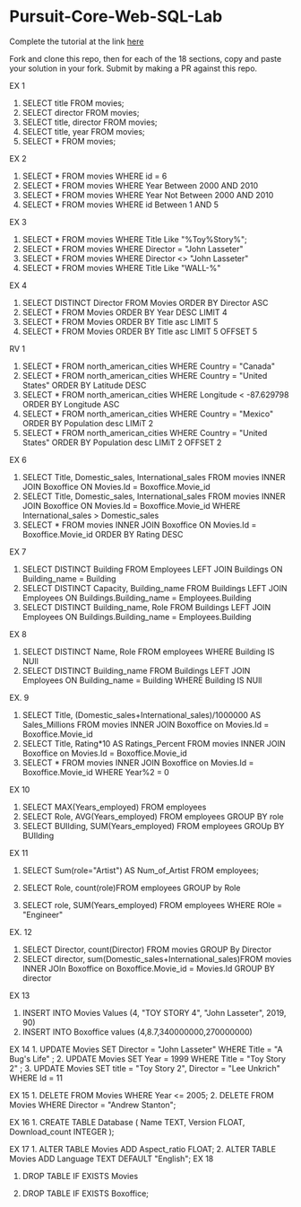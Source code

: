# Pursuit-Core-Web-SQL-Lab

Complete the tutorial at the link [here](https://sqlbolt.com/lesson/select_queries_introduction)

Fork and clone this repo, then for each of the 18 sections, copy and paste your solution in your fork.  Submit by making a PR against this repo.

EX 1
1.  SELECT title FROM movies;
2.  SELECT director FROM movies;
3.  SELECT title, director 
    FROM  movies;
4.  SELECT title, year FROM movies;
5.  SELECT * FROM movies;

EX 2
1.  SELECT * FROM movies
    WHERE id = 6
2.  SELECT * FROM movies
    WHERE Year Between 2000 AND 2010
3.  SELECT * FROM movies
    WHERE Year Not Between 2000 AND 2010
4.  SELECT * FROM movies
    WHERE id Between 1 AND 5

EX 3
1.  SELECT * FROM movies
    WHERE Title Like "%Toy%Story%";
2.  SELECT * FROM movies
    WHERE Director = "John Lasseter"
3.  SELECT * FROM movies
    WHERE Director <> "John Lasseter"
4.  SELECT * FROM movies
    WHERE Title Like "WALL-%"

EX 4
1.  SELECT DISTINCT Director
    FROM Movies
    ORDER BY Director ASC
2.  SELECT *
    FROM Movies
    ORDER BY Year DESC
    LIMIT 4
3.  SELECT *
    FROM Movies
    ORDER BY Title asc
    LIMIT 5
4.  SELECT *
    FROM Movies
    ORDER BY Title asc
    LIMIT 5
    OFFSET 5

RV 1 
1.  SELECT * FROM                   north_american_cities
    WHERE Country = "Canada"
2.  SELECT * FROM   north_american_cities
    WHERE Country = "United States"
    ORDER BY Latitude DESC
3.  SELECT * FROM   north_american_cities
    WHERE  Longitude <	-87.629798
    ORDER BY Longitude ASC
4.  SELECT * FROM north_american_cities
    WHERE  Country = "Mexico"
    ORDER BY Population desc
    LIMiT 2
5.  SELECT * FROM north_american_cities
    WHERE  Country = "United States"
    ORDER BY Population desc
    LIMiT 2
    OFFSET 2

EX 6
1.  SELECT Title, Domestic_sales,   International_sales
    FROM movies
    INNER JOIN Boxoffice
        ON Movies.Id = Boxoffice.Movie_id
2. SELECT Title, Domestic_sales, International_sales
    FROM movies
    INNER JOIN Boxoffice
        ON Movies.Id = Boxoffice.Movie_id
    WHERE International_sales >     Domestic_sales
3.  SELECT *
    FROM movies
    INNER JOIN Boxoffice
        ON Movies.Id = Boxoffice.Movie_id
    ORDER BY Rating DESC

EX 7
1.  SELECT DISTINCT Building 
    FROM Employees
    LEFT JOIN Buildings
    ON Building_name = Building
2.  SELECT DISTINCT Capacity,   Building_name
    FROM Buildings
    LEFT JOIN Employees
    ON Buildings.Building_name =        Employees.Building
3. SELECT DISTINCT Building_name,       Role
    FROM Buildings
    LEFT JOIN Employees
        ON Buildings.Building_name = Employees.Building

EX 8
1.  SELECT DISTINCT Name, Role 
    FROM employees
    WHERE Building IS NUll
2.  SELECT DISTINCT Building_name 
    FROM Buildings
    LEFT JOIN Employees 
        ON Building_name = Building
    WHERE Building IS NUll

EX. 9
1. SELECT Title, (Domestic_sales+International_sales)/1000000 
    AS Sales_Millions
FROM movies
INNER JOIN Boxoffice
    on Movies.Id = Boxoffice.Movie_id
2. SELECT Title, Rating*10
    AS Ratings_Percent
FROM movies
INNER JOIN Boxoffice
    on Movies.Id = Boxoffice.Movie_id
3. SELECT *
FROM movies
INNER JOIN Boxoffice
    on Movies.Id = Boxoffice.Movie_id
WHERE Year%2 = 0

EX 10
1. SELECT MAX(Years_employed) FROM employees
2.  SELECT Role, AVG(Years_employed)
    FROM employees
    GROUP BY role
3. SELECT BUIlding, SUM(Years_employed) FROM employees
GROUp BY BUIlding


EX 11
1. SELECT Sum(role="Artist") AS         Num_of_Artist
    FROM employees; 

2.  SELECT Role, count(role)FROM            employees
    GROUP by Role

3.  SELECT role, SUM(Years_employed)
    FROM employees
    WHERE ROle = "Engineer"

EX. 12
1. SELECT Director, count(Director) FROM movies
GROUP By Director
2. SELECT director, sum(Domestic_sales+International_sales)FROM movies
INNER JOIn Boxoffice
    on Boxoffice.Movie_id = Movies.Id
GROUP BY director

EX 13
1. INSERT INTO Movies
Values (4, "TOY STORY 4", "John Lasseter", 2019, 90)
2. INSERT INTO Boxoffice
values (4,8.7,340000000,270000000)

EX 14
1. 
UPDATE Movies
SET Director = "John Lasseter" 
WHERE Title = "A Bug's Life" ;
2.
UPDATE Movies
SET Year = 1999
WHERE Title = "Toy Story 2" ;
3.
UPDATE Movies
SET title = "Toy Story 2", Director = "Lee Unkrich"
WHERE Id = 11

EX 15
1. 
DELETE FROM Movies
WHERE Year <= 2005;
2.
DELETE FROM Movies
WHERE Director = "Andrew Stanton";

EX 16
1.
CREATE TABLE Database (
    Name TEXT,
    Version FLOAT,
    Download_count INTEGER
);

EX 17
1.
ALTER TABLE Movies
ADD Aspect_ratio FLOAT;
2.
ALTER TABLE Movies
ADD Language TEXT
    DEFAULT "English";
EX 18
1. DROP TABLE IF EXISTS Movies

2. DROP TABLE IF EXISTS Boxoffice;